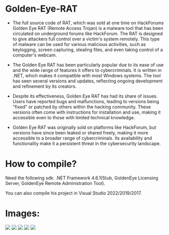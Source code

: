 # Golden-Eye-RAT
- The full source code of RAT, which was sold at one time on HackForums
Golden Eye RAT (Remote Access Trojan) is a malware tool that has been circulated on underground forums like HackForum. The RAT is designed to give attackers full control over a victim's system remotely. This type of malware can be used for various malicious activities, such as keylogging, screen capturing, stealing files, and even taking control of a computer's webcam.

- The Golden Eye RAT has been particularly popular due to its ease of use and the wide range of features it offers to cybercriminals. It is written in .NET, which makes it compatible with most Windows systems. The tool has seen several versions and updates, reflecting ongoing development and refinement by its creators.

- Despite its effectiveness, Golden Eye RAT has had its share of issues. Users have reported bugs and malfunctions, leading to versions being "fixed" or patched by others within the hacking community. These versions often come with instructions for installation and use, making it accessible even to those with limited technical knowledge.

- Golden Eye RAT was originally sold on platforms like HackForum, but versions have since been leaked or shared freely, making it more accessible to a broader range of cybercriminals. Its availability and functionality make it a persistent threat in the cybersecurity landscape.


# How to compile?
Need the following sdk: .NET Framework 4.6.1(Stub, GoldenEye Licensing Server, GoldenEye Remote Administration Tool).

You can also compile his project in Visual Studio 2022/2019/2017.


# Images:

<img src=https://i.imgur.com/be0XGUg.png>
<img src=https://i.imgur.com/k5lcioG.png>
<img src=https://i.imgur.com/btNKkat.png>
<img src=https://i.imgur.com/9GPKpef.png>
<img src=https://i.imgur.com/7TwrJOl.png>
